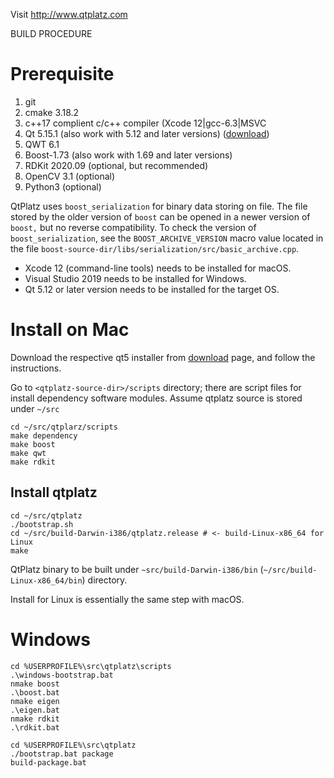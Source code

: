 Visit
	http://www.qtplatz.com

BUILD PROCEDURE

Prerequisite
===============

1. git
2. cmake 3.18.2
3. c++17 complient c/c++ compiler (Xcode 12|gcc-6.3|MSVC
1. Qt 5.15.1 (also work with 5.12 and later versions) ([download](https://www.qt.io/download))
2. QWT 6.1
3. Boost-1.73 (also work with 1.69 and later versions)
4. RDKit 2020.09 (optional, but recommended)
5. OpenCV 3.1 (optional)
6. Python3 (optional)

QtPlatz uses `boost_serialization` for binary data storing on file.  The file stored by the older version of `boost` can be opened in a newer version of `boost,` but no reverse compatibility.  To check the version of `boost_serialization`, see the `BOOST_ARCHIVE_VERSION` macro value located in the file `boost-source-dir/libs/serialization/src/basic_archive.cpp`.

* Xcode 12 (command-line tools) needs to be installed for macOS.
* Visual Studio 2019 needs to be installed for Windows.
* Qt 5.12 or later version needs to be installed for the target OS.

Install on Mac
====================

Download the respective qt5 installer from [download](https://www.qt.io/download) page, and follow the instructions.

Go to `<qtplatz-source-dir>/scripts` directory; there are script files for install dependency software modules.
Assume qtplatz source is stored under `~/src`


```
cd ~/src/qtplarz/scripts
make dependency
make boost
make qwt
make rdkit
```

Install qtplatz
----------------

```
cd ~/src/qtplatz
./bootstrap.sh
cd ~/src/build-Darwin-i386/qtplatz.release # <- build-Linux-x86_64 for Linux
make
```

QtPlatz binary to be built under `~src/build-Darwin-i386/bin` (`~/src/build-Linux-x86_64/bin`) directory.

Install for Linux is essentially the same step with macOS.


Windows
===========

```
cd %USERPROFILE%\src\qtplatz\scripts
.\windows-bootstrap.bat
nmake boost
.\boost.bat
nmake eigen
.\eigen.bat
nmake rdkit
.\rdkit.bat
```

```
cd %USERPROFILE%\src\qtplatz
./bootstrap.bat package
build-package.bat
```
